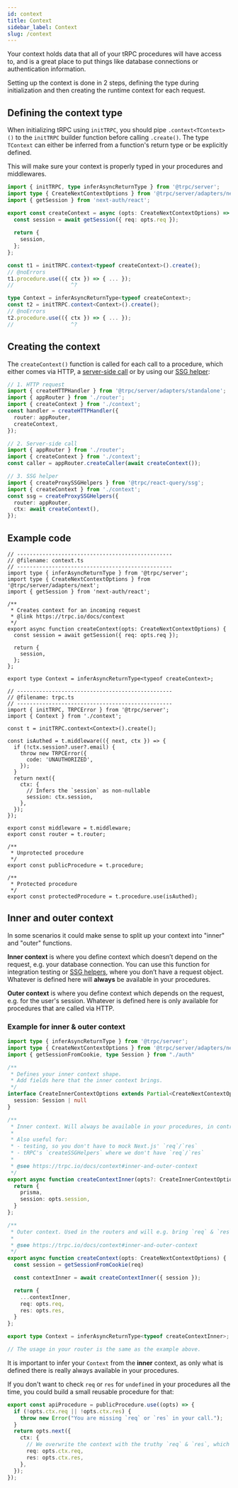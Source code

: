 ```yaml
---
id: context
title: Context
sidebar_label: Context
slug: /context
---
```


Your context holds data that all of your tRPC procedures will have access to, and is a great place to put things like database connections or authentication information.

Setting up the context is done in 2 steps, defining the type during initialization and then creating the runtime context for each request.

## Defining the context type

When initializing tRPC using `initTRPC`, you should pipe `.context<TContext>()` to the `initTRPC` builder function before calling `.create()`. The type `TContext` can either be inferred from a function's return type or be explicitly defined. 

This will make sure your context is properly typed in your procedures and middlewares.

```ts twoslash
import { initTRPC, type inferAsyncReturnType } from '@trpc/server';
import type { CreateNextContextOptions } from '@trpc/server/adapters/next';
import { getSession } from 'next-auth/react';

export const createContext = async (opts: CreateNextContextOptions) => {
  const session = await getSession({ req: opts.req });
  
  return {
    session,
  };
};

const t1 = initTRPC.context<typeof createContext>().create();
// @noErrors
t1.procedure.use(({ ctx }) => { ... });
//                  ^?

type Context = inferAsyncReturnType<typeof createContext>;
const t2 = initTRPC.context<Context>().create();
// @noErrors
t2.procedure.use(({ ctx }) => { ... });
//                  ^?
```

## Creating the context

The `createContext()` function is called for each call to a procedure, which either comes via HTTP, a [server-side call](server-side-calls) or by using our [SSG helper](ssg-helpers):

```ts
// 1. HTTP request
import { createHTTPHandler } from '@trpc/server/adapters/standalone';
import { appRouter } from './router';
import { createContext } from './context';
const handler = createHTTPHandler({
  router: appRouter,
  createContext,
});

// 2. Server-side call
import { appRouter } from './router';
import { createContext } from './context';
const caller = appRouter.createCaller(await createContext());

// 3. SSG helper
import { createProxySSGHelpers } from '@trpc/react-query/ssg';
import { createContext } from './context';
const ssg = createProxySSGHelpers({
  router: appRouter,
  ctx: await createContext(),
});
```

## Example code

```tsx twoslash
// -------------------------------------------------
// @filename: context.ts
// -------------------------------------------------
import type { inferAsyncReturnType } from '@trpc/server';
import type { CreateNextContextOptions } from '@trpc/server/adapters/next';
import { getSession } from 'next-auth/react';

/**
 * Creates context for an incoming request
 * @link https://trpc.io/docs/context
 */
export async function createContext(opts: CreateNextContextOptions) {
  const session = await getSession({ req: opts.req });
  
  return {
    session,
  };
};

export type Context = inferAsyncReturnType<typeof createContext>;

// -------------------------------------------------
// @filename: trpc.ts
// -------------------------------------------------
import { initTRPC, TRPCError } from '@trpc/server';
import { Context } from './context';

const t = initTRPC.context<Context>().create();

const isAuthed = t.middleware(({ next, ctx }) => {
  if (!ctx.session?.user?.email) {
    throw new TRPCError({
      code: 'UNAUTHORIZED',
    });
  }
  return next({
    ctx: {
      // Infers the `session` as non-nullable
      session: ctx.session,
    },
  });
});

export const middleware = t.middleware;
export const router = t.router;

/**
 * Unprotected procedure
 */
export const publicProcedure = t.procedure;

/**
 * Protected procedure
 */
export const protectedProcedure = t.procedure.use(isAuthed);
```

## Inner and outer context

In some scenarios it could make sense to split up your context into "inner" and "outer" functions.

**Inner context** is where you define context which doesn’t depend on the request, e.g. your database connection. You can use this function for integration testing or [SSG helpers](ssg-helpers), where you don’t have a request object. Whatever is defined here will **always** be available in your procedures.

**Outer context** is where you define context which depends on the request, e.g. for the user's session. Whatever is defined here is only available for procedures that are called via HTTP.

### Example for inner & outer context

```ts
import type { inferAsyncReturnType } from '@trpc/server';
import type { CreateNextContextOptions } from '@trpc/server/adapters/next';
import { getSessionFromCookie, type Session } from "./auth"

/** 
 * Defines your inner context shape.
 * Add fields here that the inner context brings.
 */
interface CreateInnerContextOptions extends Partial<CreateNextContextOptions> {
  session: Session | null
}

/** 
 * Inner context. Will always be available in your procedures, in contrast to the outer context.
 * 
 * Also useful for:
 * - testing, so you don't have to mock Next.js' `req`/`res`
 * - tRPC's `createSSGHelpers` where we don't have `req`/`res`
 * 
 * @see https://trpc.io/docs/context#inner-and-outer-context
 */
export async function createContextInner(opts?: CreateInnerContextOptions) {
  return {
    prisma,
    session: opts.session,
  }
};

/** 
 * Outer context. Used in the routers and will e.g. bring `req` & `res` to the context as "not `undefined`".
 * 
 * @see https://trpc.io/docs/context#inner-and-outer-context
 */
export async function createContext(opts: CreateNextContextOptions) {
  const session = getSessionFromCookie(req)

  const contextInner = await createContextInner({ session });

  return {
    ...contextInner,
    req: opts.req,
    res: opts.res,
  }
};

export type Context = inferAsyncReturnType<typeof createContextInner>;

// The usage in your router is the same as the example above.
```

It is important to infer your `Context` from the **inner** context, as only what is defined there is really always available in your procedures.

If you don't want to check `req` or `res` for `undefined` in your procedures all the time, you could build a small reusable procedure for that:

```ts
export const apiProcedure = publicProcedure.use((opts) => {
  if (!opts.ctx.req || !opts.ctx.res) {
    throw new Error("You are missing `req` or `res` in your call.");
  }
  return opts.next({
    ctx: {
      // We overwrite the context with the truthy `req` & `res`, which will also overwrite the types used in your procedure.
      req: opts.ctx.req,
      res: opts.ctx.res,
    },
  });
});
```
